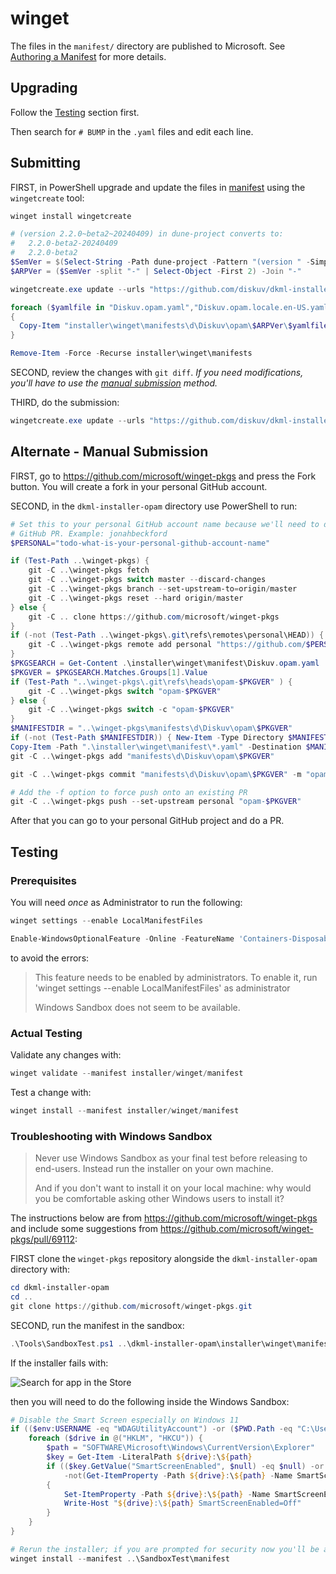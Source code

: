 # winget

The files in the `manifest/` directory are published to Microsoft. See
[Authoring a Manifest](https://github.com/microsoft/winget-pkgs/blob/master/doc/README.md#authoring-a-manifest)
for more details.

## Upgrading

Follow the [Testing](#testing) section first.

Then search for `# BUMP` in the `.yaml` files and edit each line.

## Submitting

FIRST, in PowerShell upgrade and update the files in [manifest](manifest/) using the `wingetcreate` tool:

```powershell
winget install wingetcreate

# (version 2.2.0~beta2~20240409) in dune-project converts to:
#   2.2.0-beta2-20240409
#   2.2.0-beta2
$SemVer = $(Select-String -Path dune-project -Pattern "(version " -SimpleMatch | Select-Object -First 1).Line -replace "\(","" -replace "\)","" -replace "~","-" -split " " | Select-Object -Index 1
$ARPVer = ($SemVer -split "-" | Select-Object -First 2) -Join "-"

wingetcreate.exe update --urls "https://github.com/diskuv/dkml-installer-opam/releases/download/$SemVer/unsigned-opam-windows_x86-i-$SemVer.exe|x86|user" "https://github.com/diskuv/dkml-installer-opam/releases/download/$SemVer/unsigned-opam-windows_x86_64-i-$SemVer.exe|x64|user" --version "$ARPVer" --out installer/winget Diskuv.opam

foreach ($yamlfile in "Diskuv.opam.yaml","Diskuv.opam.locale.en-US.yaml","Diskuv.opam.installer.yaml")
{
  Copy-Item "installer\winget\manifests\d\Diskuv\opam\$ARPVer\$yamlfile" "installer\winget\manifest\$yamlfile"
}

Remove-Item -Force -Recurse installer\winget\manifests
```

SECOND, review the changes with `git diff`. *If you need modifications, you'll have to use the [manual submission](#alternate---manual-submission) method.*

THIRD, do the submission:

```powershell
wingetcreate.exe update --urls "https://github.com/diskuv/dkml-installer-opam/releases/download/$SemVer/unsigned-opam-windows_x86-i-$SemVer.exe|x86|user" "https://github.com/diskuv/dkml-installer-opam/releases/download/$SemVer/unsigned-opam-windows_x86_64-i-$SemVer.exe|x64|user" --version "$ARPVer" --submit Diskuv.opam
```

## Alternate - Manual Submission

FIRST, go to <https://github.com/microsoft/winget-pkgs> and press the Fork
button. You will create a fork in your personal GitHub account.

SECOND, in the `dkml-installer-opam` directory use PowerShell to run:

```powershell
# Set this to your personal GitHub account name because we'll need to do a
# GitHub PR. Example: jonahbeckford
$PERSONAL="todo-what-is-your-personal-github-account-name"

if (Test-Path ..\winget-pkgs) {
    git -C ..\winget-pkgs fetch
    git -C ..\winget-pkgs switch master --discard-changes
    git -C ..\winget-pkgs branch --set-upstream-to=origin/master
    git -C ..\winget-pkgs reset --hard origin/master
} else {
    git -C .. clone https://github.com/microsoft/winget-pkgs
}
if (-not (Test-Path ..\winget-pkgs\.git\refs\remotes\personal\HEAD)) {
    git -C ..\winget-pkgs remote add personal "https://github.com/$PERSONAL/winget-pkgs.git"
}
$PKGSEARCH = Get-Content .\installer\winget\manifest\Diskuv.opam.yaml | Select-String -Pattern "^PackageVersion: *([0-9a-z.-]+)" -CaseSensitive
$PKGVER = $PKGSEARCH.Matches.Groups[1].Value
if (Test-Path "..\winget-pkgs\.git\refs\heads\opam-$PKGVER" ) {
    git -C ..\winget-pkgs switch "opam-$PKGVER"
} else {
    git -C ..\winget-pkgs switch -c "opam-$PKGVER"
}
$MANIFESTDIR = "..\winget-pkgs\manifests\d\Diskuv\opam\$PKGVER"
if (-not (Test-Path $MANIFESTDIR)) { New-Item -Type Directory $MANIFESTDIR }
Copy-Item -Path ".\installer\winget\manifest\*.yaml" -Destination $MANIFESTDIR
git -C ..\winget-pkgs add "manifests\d\Diskuv\opam\$PKGVER"

git -C ..\winget-pkgs commit "manifests\d\Diskuv\opam\$PKGVER" -m "opam $PKGVER"

# Add the -f option to force push onto an existing PR
git -C ..\winget-pkgs push --set-upstream personal "opam-$PKGVER"
```

After that you can go to your personal GitHub project and do a PR.

## Testing

### Prerequisites

You will need *once* as Administrator to run the following:

```powershell
winget settings --enable LocalManifestFiles

Enable-WindowsOptionalFeature -Online -FeatureName 'Containers-DisposableClientVM'
```

to avoid the errors:

> This feature needs to be enabled by administrators. To enable it, run 'winget settings --enable LocalManifestFiles' as administrator
>
> Windows Sandbox does not seem to be available.

### Actual Testing

Validate any changes with:

```powershell
winget validate --manifest installer/winget/manifest
```

Test a change with:

```powershell
winget install --manifest installer/winget/manifest
```

### Troubleshooting with Windows Sandbox

> Never use Windows Sandbox as your final test before releasing to end-users.
> Instead run the installer on your own machine.
>
> And if you don't want to install it on your local machine:
> why would you be comfortable asking other Windows users to install it?

The instructions below are from https://github.com/microsoft/winget-pkgs and
include some suggestions from https://github.com/microsoft/winget-pkgs/pull/69112:

FIRST clone the `winget-pkgs` repository alongside the `dkml-installer-opam`
directory with:

```powershell
cd dkml-installer-opam
cd ..
git clone https://github.com/microsoft/winget-pkgs.git
```

SECOND, run the manifest in the sandbox:

```powershell
.\Tools\SandboxTest.ps1 ..\dkml-installer-opam\installer\winget\manifest
```

If the installer fails with:

![Search for app in the Store](https://user-images.githubusercontent.com/71855677/184410812-08ba2ab8-8c3d-490d-8c38-b6b3a6df41a4.png)

then you will need to do the following inside the Windows Sandbox:

```powershell
# Disable the Smart Screen especially on Windows 11
if (($env:USERNAME -eq "WDAGUtilityAccount") -or ($PWD.Path -eq "C:\Users\WDAGUtilityAccount\Desktop\winget-pkgs")) {
    foreach ($drive in @("HKLM", "HKCU")) {
        $path = "SOFTWARE\Microsoft\Windows\CurrentVersion\Explorer"
        $key = Get-Item -LiteralPath ${drive}:\${path}
        if (($key.GetValue("SmartScreenEnabled", $null) -eq $null) -or
            -not(Get-ItemProperty -Path ${drive}:\${path} -Name SmartScreenEnabled))
        {
            Set-ItemProperty -Path ${drive}:\${path} -Name SmartScreenEnabled -Value Off -Force
            Write-Host "${drive}:\${path} SmartScreenEnabled=Off"
        }
    }
}

# Rerun the installer; if you are prompted for security now you'll be able to click through it
winget install --manifest ..\SandboxTest\manifest
```

